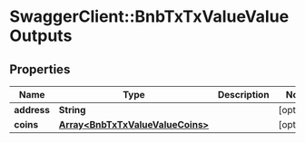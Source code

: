 # SwaggerClient::BnbTxTxValueValueOutputs

## Properties
Name | Type | Description | Notes
------------ | ------------- | ------------- | -------------
**address** | **String** |  | [optional] 
**coins** | [**Array&lt;BnbTxTxValueValueCoins&gt;**](BnbTxTxValueValueCoins.md) |  | [optional] 

